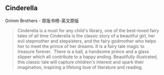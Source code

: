 ## Cinderella

Grimm Brothers  -  原版书榜-英文原版

> Cinderella is a must for any child's library, one of the best-loved fairy tales of all time Cinderella is the classic story of a beautiful girl, her evil stepmother and stepsisters, and the fairy godmother who helps her to meet the prince of her dreams. It is a fairy tale magic to treasure forever.  There is a ball, a handsome prince and a glass slipper which all contribute to a happy ending. Beautifully illustrated, this classic tale will capture children's interest and spark their imagination, inspiring a lifelong love of literature and reading.

